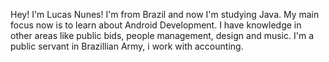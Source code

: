 Hey! I'm Lucas Nunes!
I'm from Brazil and now I'm studying Java. My main focus now is to learn about Android Development.
I have knowledge in other areas like public bids, people management, design and music.
I'm a public servant in Brazillian Army, i work with accounting.
